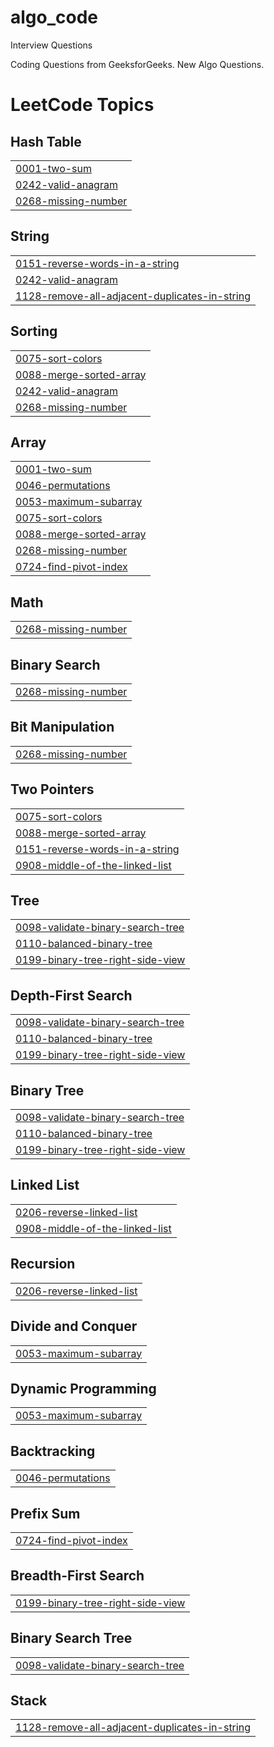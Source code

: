 # algo_code
Interview Questions 

Coding Questions from GeeksforGeeks. 
New Algo Questions. 

<!---LeetCode Topics Start-->
# LeetCode Topics
## Hash Table
|  |
| ------- |
| [0001-two-sum](https://github.com/saumyapanda1/algo_code/tree/master/0001-two-sum) |
| [0242-valid-anagram](https://github.com/saumyapanda1/algo_code/tree/master/0242-valid-anagram) |
| [0268-missing-number](https://github.com/saumyapanda1/algo_code/tree/master/0268-missing-number) |
## String
|  |
| ------- |
| [0151-reverse-words-in-a-string](https://github.com/saumyapanda1/algo_code/tree/master/0151-reverse-words-in-a-string) |
| [0242-valid-anagram](https://github.com/saumyapanda1/algo_code/tree/master/0242-valid-anagram) |
| [1128-remove-all-adjacent-duplicates-in-string](https://github.com/saumyapanda1/algo_code/tree/master/1128-remove-all-adjacent-duplicates-in-string) |
## Sorting
|  |
| ------- |
| [0075-sort-colors](https://github.com/saumyapanda1/algo_code/tree/master/0075-sort-colors) |
| [0088-merge-sorted-array](https://github.com/saumyapanda1/algo_code/tree/master/0088-merge-sorted-array) |
| [0242-valid-anagram](https://github.com/saumyapanda1/algo_code/tree/master/0242-valid-anagram) |
| [0268-missing-number](https://github.com/saumyapanda1/algo_code/tree/master/0268-missing-number) |
## Array
|  |
| ------- |
| [0001-two-sum](https://github.com/saumyapanda1/algo_code/tree/master/0001-two-sum) |
| [0046-permutations](https://github.com/saumyapanda1/algo_code/tree/master/0046-permutations) |
| [0053-maximum-subarray](https://github.com/saumyapanda1/algo_code/tree/master/0053-maximum-subarray) |
| [0075-sort-colors](https://github.com/saumyapanda1/algo_code/tree/master/0075-sort-colors) |
| [0088-merge-sorted-array](https://github.com/saumyapanda1/algo_code/tree/master/0088-merge-sorted-array) |
| [0268-missing-number](https://github.com/saumyapanda1/algo_code/tree/master/0268-missing-number) |
| [0724-find-pivot-index](https://github.com/saumyapanda1/algo_code/tree/master/0724-find-pivot-index) |
## Math
|  |
| ------- |
| [0268-missing-number](https://github.com/saumyapanda1/algo_code/tree/master/0268-missing-number) |
## Binary Search
|  |
| ------- |
| [0268-missing-number](https://github.com/saumyapanda1/algo_code/tree/master/0268-missing-number) |
## Bit Manipulation
|  |
| ------- |
| [0268-missing-number](https://github.com/saumyapanda1/algo_code/tree/master/0268-missing-number) |
## Two Pointers
|  |
| ------- |
| [0075-sort-colors](https://github.com/saumyapanda1/algo_code/tree/master/0075-sort-colors) |
| [0088-merge-sorted-array](https://github.com/saumyapanda1/algo_code/tree/master/0088-merge-sorted-array) |
| [0151-reverse-words-in-a-string](https://github.com/saumyapanda1/algo_code/tree/master/0151-reverse-words-in-a-string) |
| [0908-middle-of-the-linked-list](https://github.com/saumyapanda1/algo_code/tree/master/0908-middle-of-the-linked-list) |
## Tree
|  |
| ------- |
| [0098-validate-binary-search-tree](https://github.com/saumyapanda1/algo_code/tree/master/0098-validate-binary-search-tree) |
| [0110-balanced-binary-tree](https://github.com/saumyapanda1/algo_code/tree/master/0110-balanced-binary-tree) |
| [0199-binary-tree-right-side-view](https://github.com/saumyapanda1/algo_code/tree/master/0199-binary-tree-right-side-view) |
## Depth-First Search
|  |
| ------- |
| [0098-validate-binary-search-tree](https://github.com/saumyapanda1/algo_code/tree/master/0098-validate-binary-search-tree) |
| [0110-balanced-binary-tree](https://github.com/saumyapanda1/algo_code/tree/master/0110-balanced-binary-tree) |
| [0199-binary-tree-right-side-view](https://github.com/saumyapanda1/algo_code/tree/master/0199-binary-tree-right-side-view) |
## Binary Tree
|  |
| ------- |
| [0098-validate-binary-search-tree](https://github.com/saumyapanda1/algo_code/tree/master/0098-validate-binary-search-tree) |
| [0110-balanced-binary-tree](https://github.com/saumyapanda1/algo_code/tree/master/0110-balanced-binary-tree) |
| [0199-binary-tree-right-side-view](https://github.com/saumyapanda1/algo_code/tree/master/0199-binary-tree-right-side-view) |
## Linked List
|  |
| ------- |
| [0206-reverse-linked-list](https://github.com/saumyapanda1/algo_code/tree/master/0206-reverse-linked-list) |
| [0908-middle-of-the-linked-list](https://github.com/saumyapanda1/algo_code/tree/master/0908-middle-of-the-linked-list) |
## Recursion
|  |
| ------- |
| [0206-reverse-linked-list](https://github.com/saumyapanda1/algo_code/tree/master/0206-reverse-linked-list) |
## Divide and Conquer
|  |
| ------- |
| [0053-maximum-subarray](https://github.com/saumyapanda1/algo_code/tree/master/0053-maximum-subarray) |
## Dynamic Programming
|  |
| ------- |
| [0053-maximum-subarray](https://github.com/saumyapanda1/algo_code/tree/master/0053-maximum-subarray) |
## Backtracking
|  |
| ------- |
| [0046-permutations](https://github.com/saumyapanda1/algo_code/tree/master/0046-permutations) |
## Prefix Sum
|  |
| ------- |
| [0724-find-pivot-index](https://github.com/saumyapanda1/algo_code/tree/master/0724-find-pivot-index) |
## Breadth-First Search
|  |
| ------- |
| [0199-binary-tree-right-side-view](https://github.com/saumyapanda1/algo_code/tree/master/0199-binary-tree-right-side-view) |
## Binary Search Tree
|  |
| ------- |
| [0098-validate-binary-search-tree](https://github.com/saumyapanda1/algo_code/tree/master/0098-validate-binary-search-tree) |
## Stack
|  |
| ------- |
| [1128-remove-all-adjacent-duplicates-in-string](https://github.com/saumyapanda1/algo_code/tree/master/1128-remove-all-adjacent-duplicates-in-string) |
<!---LeetCode Topics End-->